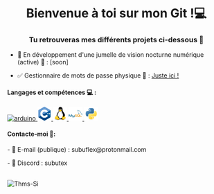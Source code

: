 <h1 align="center">Bienvenue à toi sur mon Git !💻</h1>
<h3 align="center">Tu retrouveras mes différents projets ci-dessous 📁</h3>

- 🔄 En développement d'une jumelle de vision nocturne numérique (active) 🌙 : [soon]

- ✅ Gestionnaire de mots de passe physique 🔑 : [Juste ici !](https://github.com/Thms-Si/gestionnaire_mdp)



<h4 align="left">Langages et compétences 💻 :</h4>
<p align="left"> <a href="https://www.arduino.cc/" target="_blank" rel="noreferrer"> <img src="https://cdn.worldvectorlogo.com/logos/arduino-1.svg" alt="arduino" width="32" height="32"/> </a> <a href="https://www.w3schools.com/cpp/" target="_blank" rel="noreferrer"> <img src="https://raw.githubusercontent.com/devicons/devicon/master/icons/cplusplus/cplusplus-original.svg" alt="cplusplus" width="32" height="32"/> </a> <a href="https://www.linux.org/" target="_blank" rel="noreferrer"> <img src="https://raw.githubusercontent.com/devicons/devicon/master/icons/linux/linux-original.svg" alt="linux" width="32" height="32"/> </a> <a href="https://www.mysql.com/" target="_blank" rel="noreferrer"> <img src="https://raw.githubusercontent.com/devicons/devicon/master/icons/mysql/mysql-original-wordmark.svg" alt="mysql" width="32" height="32"/> </a> <a href="https://www.python.org" target="_blank" rel="noreferrer"> <img src="https://raw.githubusercontent.com/devicons/devicon/master/icons/python/python-original.svg" alt="python" width="32" height="32"/> </a> </p>

<h4 align="left">Contacte-moi 📩:</h4>
- 📧 E-mail (publique) : subuflex@protonmail.com<p></p>
- 💬 Discord : subutex


<p align="left"> <BR> <img src="https://komarev.com/ghpvc/?username=Thms-Si&label=Profile%20views&color=1695e3&style=flat" alt="Thms-Si" /> </p>

